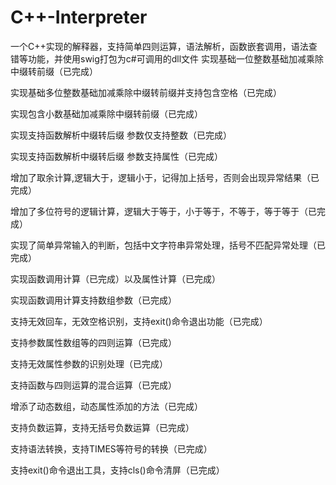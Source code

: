 # C++-Interpreter
一个C++实现的解释器，支持简单四则运算，语法解析，函数嵌套调用，语法查错等功能，并使用swig打包为c#可调用的dll文件
实现基础一位整数基础加减乘除中缀转前缀（已完成）

实现基础多位整数基础加减乘除中缀转前缀并支持包含空格（已完成）

实现包含小数基础加减乘除中缀转前缀（已完成）

实现支持函数解析中缀转后缀 参数仅支持整数（已完成）

实现支持函数解析中缀转后缀 参数支持属性（已完成）

增加了取余计算,逻辑大于，逻辑小于，记得加上括号，否则会出现异常结果（已完成）

增加了多位符号的逻辑计算，逻辑大于等于，小于等于，不等于，等于等于（已完成）

实现了简单异常输入的判断，包括中文字符串异常处理，括号不匹配异常处理（已完成）

实现函数调用计算（已完成）以及属性计算（已完成）

实现函数调用计算支持数组参数（已完成）

支持无效回车，无效空格识别，支持exit()命令退出功能（已完成）

支持参数属性数组等的四则运算（已完成）

支持无效属性参数的识别处理（已完成）

支持函数与四则运算的混合运算（已完成）

增添了动态数组，动态属性添加的方法（已完成）

支持负数运算，支持无括号负数运算（已完成）

支持语法转换，支持TIMES等符号的转换（已完成）

支持exit()命令退出工具，支持cls()命令清屏（已完成）
